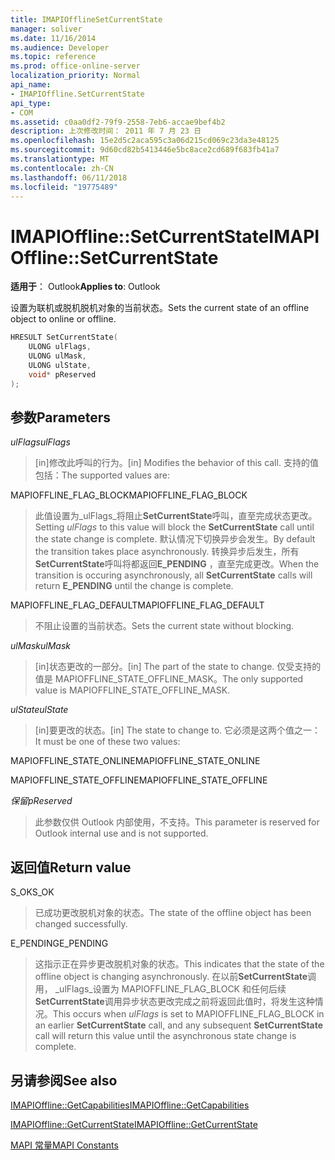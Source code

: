 ```yaml
---
title: IMAPIOfflineSetCurrentState
manager: soliver
ms.date: 11/16/2014
ms.audience: Developer
ms.topic: reference
ms.prod: office-online-server
localization_priority: Normal
api_name:
- IMAPIOffline.SetCurrentState
api_type:
- COM
ms.assetid: c0aa0df2-79f9-2558-7eb6-accae9bef4b2
description: 上次修改时间： 2011 年 7 月 23 日
ms.openlocfilehash: 15e2d5c2aca595c3a06d215cd069c23da3e48125
ms.sourcegitcommit: 9d60cd82b5413446e5bc8ace2cd689f683fb41a7
ms.translationtype: MT
ms.contentlocale: zh-CN
ms.lasthandoff: 06/11/2018
ms.locfileid: "19775489"
---
```

# <a name="imapiofflinesetcurrentstate"></a><span data-ttu-id="7386e-103">IMAPIOffline::SetCurrentState</span><span class="sxs-lookup"><span data-stu-id="7386e-103">IMAPIOffline::SetCurrentState</span></span>

  
  
<span data-ttu-id="7386e-104">**适用于**： Outlook</span><span class="sxs-lookup"><span data-stu-id="7386e-104">**Applies to**: Outlook</span></span> 
  
<span data-ttu-id="7386e-105">设置为联机或脱机脱机对象的当前状态。</span><span class="sxs-lookup"><span data-stu-id="7386e-105">Sets the current state of an offline object to online or offline.</span></span>
  
```cpp
HRESULT SetCurrentState( 
    ULONG ulFlags, 
    ULONG ulMask, 
    ULONG ulState, 
    void* pReserved 
);
```

## <a name="parameters"></a><span data-ttu-id="7386e-106">参数</span><span class="sxs-lookup"><span data-stu-id="7386e-106">Parameters</span></span>

 <span data-ttu-id="7386e-107">_ulFlags_</span><span class="sxs-lookup"><span data-stu-id="7386e-107">_ulFlags_</span></span>
  
> <span data-ttu-id="7386e-108">[in]修改此呼叫的行为。</span><span class="sxs-lookup"><span data-stu-id="7386e-108">[in] Modifies the behavior of this call.</span></span> <span data-ttu-id="7386e-109">支持的值包括：</span><span class="sxs-lookup"><span data-stu-id="7386e-109">The supported values are:</span></span>
    
<span data-ttu-id="7386e-110">MAPIOFFLINE_FLAG_BLOCK</span><span class="sxs-lookup"><span data-stu-id="7386e-110">MAPIOFFLINE_FLAG_BLOCK</span></span>
  
> <span data-ttu-id="7386e-111">此值设置为_ulFlags_将阻止**SetCurrentState**呼叫，直至完成状态更改。</span><span class="sxs-lookup"><span data-stu-id="7386e-111">Setting  _ulFlags_ to this value will block the **SetCurrentState** call until the state change is complete.</span></span> <span data-ttu-id="7386e-112">默认情况下切换异步会发生。</span><span class="sxs-lookup"><span data-stu-id="7386e-112">By default the transition takes place asynchronously.</span></span> <span data-ttu-id="7386e-113">转换异步后发生，所有**SetCurrentState**呼叫将都返回**E_PENDING** ，直至完成更改。</span><span class="sxs-lookup"><span data-stu-id="7386e-113">When the transition is occuring asynchronously, all **SetCurrentState** calls will return **E_PENDING** until the change is complete.</span></span> 
    
<span data-ttu-id="7386e-114">MAPIOFFLINE_FLAG_DEFAULT</span><span class="sxs-lookup"><span data-stu-id="7386e-114">MAPIOFFLINE_FLAG_DEFAULT</span></span>
  
> <span data-ttu-id="7386e-115">不阻止设置的当前状态。</span><span class="sxs-lookup"><span data-stu-id="7386e-115">Sets the current state without blocking.</span></span>
    
 <span data-ttu-id="7386e-116">_ulMask_</span><span class="sxs-lookup"><span data-stu-id="7386e-116">_ulMask_</span></span>
  
> <span data-ttu-id="7386e-117">[in]状态更改的一部分。</span><span class="sxs-lookup"><span data-stu-id="7386e-117">[in] The part of the state to change.</span></span> <span data-ttu-id="7386e-118">仅受支持的值是 MAPIOFFLINE_STATE_OFFLINE_MASK。</span><span class="sxs-lookup"><span data-stu-id="7386e-118">The only supported value is MAPIOFFLINE_STATE_OFFLINE_MASK.</span></span>
    
 <span data-ttu-id="7386e-119">_ulState_</span><span class="sxs-lookup"><span data-stu-id="7386e-119">_ulState_</span></span>
  
> <span data-ttu-id="7386e-120">[in]要更改的状态。</span><span class="sxs-lookup"><span data-stu-id="7386e-120">[in] The state to change to.</span></span> <span data-ttu-id="7386e-121">它必须是这两个值之一：</span><span class="sxs-lookup"><span data-stu-id="7386e-121">It must be one of these two values:</span></span>
    
<span data-ttu-id="7386e-122">MAPIOFFLINE_STATE_ONLINE</span><span class="sxs-lookup"><span data-stu-id="7386e-122">MAPIOFFLINE_STATE_ONLINE</span></span>
  
> 
    
<span data-ttu-id="7386e-123">MAPIOFFLINE_STATE_OFFLINE</span><span class="sxs-lookup"><span data-stu-id="7386e-123">MAPIOFFLINE_STATE_OFFLINE</span></span>
  
> 
    
 <span data-ttu-id="7386e-124">_保留_</span><span class="sxs-lookup"><span data-stu-id="7386e-124">_pReserved_</span></span>
  
> <span data-ttu-id="7386e-125">此参数仅供 Outlook 内部使用，不支持。</span><span class="sxs-lookup"><span data-stu-id="7386e-125">This parameter is reserved for Outlook internal use and is not supported.</span></span> 
    
## <a name="return-value"></a><span data-ttu-id="7386e-126">返回值</span><span class="sxs-lookup"><span data-stu-id="7386e-126">Return value</span></span>

<span data-ttu-id="7386e-127">S_OK</span><span class="sxs-lookup"><span data-stu-id="7386e-127">S_OK</span></span>
  
> <span data-ttu-id="7386e-128">已成功更改脱机对象的状态。</span><span class="sxs-lookup"><span data-stu-id="7386e-128">The state of the offline object has been changed successfully.</span></span>
    
<span data-ttu-id="7386e-129">E_PENDING</span><span class="sxs-lookup"><span data-stu-id="7386e-129">E_PENDING</span></span>
  
> <span data-ttu-id="7386e-130">这指示正在异步更改脱机对象的状态。</span><span class="sxs-lookup"><span data-stu-id="7386e-130">This indicates that the state of the offline object is changing asynchronously.</span></span> <span data-ttu-id="7386e-131">在以前**SetCurrentState**调用， _ulFlags_设置为 MAPIOFFLINE_FLAG_BLOCK 和任何后续**SetCurrentState**调用异步状态更改完成之前将返回此值时，将发生这种情况。</span><span class="sxs-lookup"><span data-stu-id="7386e-131">This occurs when  _ulFlags_ is set to MAPIOFFLINE_FLAG_BLOCK in an earlier **SetCurrentState** call, and any subsequent **SetCurrentState** call will return this value until the asynchronous state change is complete.</span></span> 
    
## <a name="see-also"></a><span data-ttu-id="7386e-132">另请参阅</span><span class="sxs-lookup"><span data-stu-id="7386e-132">See also</span></span>



[<span data-ttu-id="7386e-133">IMAPIOffline::GetCapabilities</span><span class="sxs-lookup"><span data-stu-id="7386e-133">IMAPIOffline::GetCapabilities</span></span>](imapioffline-getcapabilities.md)
  
[<span data-ttu-id="7386e-134">IMAPIOffline::GetCurrentState</span><span class="sxs-lookup"><span data-stu-id="7386e-134">IMAPIOffline::GetCurrentState</span></span>](imapioffline-getcurrentstate.md)


[<span data-ttu-id="7386e-135">MAPI 常量</span><span class="sxs-lookup"><span data-stu-id="7386e-135">MAPI Constants</span></span>](mapi-constants.md)


